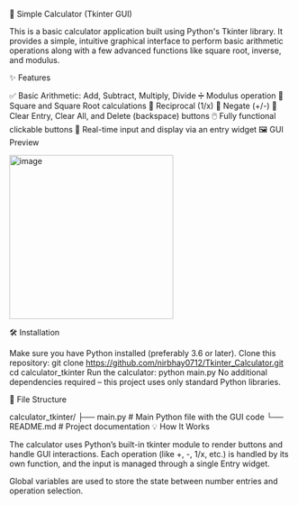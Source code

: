 🧮 Simple Calculator (Tkinter GUI)

This is a basic calculator application built using Python's Tkinter library. It provides a simple, intuitive graphical interface to perform basic arithmetic operations along with a few advanced functions like square root, inverse, and modulus.

✨ Features

✅ Basic Arithmetic: Add, Subtract, Multiply, Divide
➗ Modulus operation
🔢 Square and Square Root calculations
🧮 Reciprocal (1/x)
🔄 Negate (+/-)
🧼 Clear Entry, Clear All, and Delete (backspace) buttons
🖱️ Fully functional clickable buttons
👀 Real-time input and display via an entry widget
🖼️ GUI Preview

<img width="291" alt="image" src="https://github.com/user-attachments/assets/fa15203b-013e-4227-8ef7-4becf5f98b81" />

🛠️ Installation

Make sure you have Python installed (preferably 3.6 or later).
Clone this repository:
git clone https://github.com/nirbhay0712/Tkinter_Calculator.git
cd calculator_tkinter
Run the calculator:
python main.py
No additional dependencies required – this project uses only standard Python libraries.

📁 File Structure

calculator_tkinter/
├── main.py    # Main Python file with the GUI code
└── README.md        # Project documentation
💡 How It Works

The calculator uses Python’s built-in tkinter module to render buttons and handle GUI interactions. Each operation (like +, -, 1/x, etc.) is handled by its own function, and the input is managed through a single Entry widget.

Global variables are used to store the state between number entries and operation selection.



